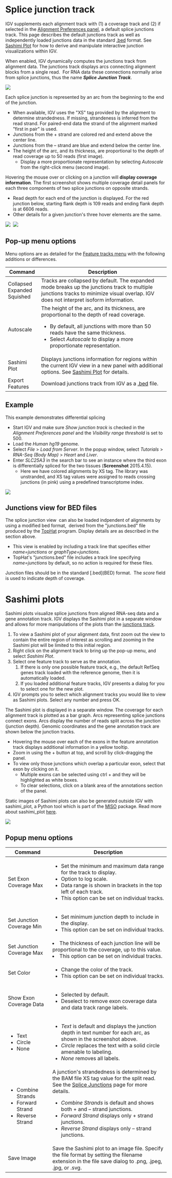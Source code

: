 # Splice junction track

IGV supplements each alignment track with (1) a coverage track and (2) if selected in the [Alignment Preferences panel](Preferences#Alignments), a default splice junctions track. This page describes the default junctions track as well as independently loaded junctions data in the standard [.bed](BED) format. See [Sashimi Plot](http://www.broadinstitute.org/software/igv/Sashimi) for how to derive and manipulate interactive junction visualizations within IGV.

When enabled, IGV dynamically computes the junctions track from alignment data. The junctions track displays arcs connecting alignment blocks from a single read.  For RNA data these connections normally arise from splice junctions, thus the name _**Splice Junction Track**_.

![](../../img/splice_junctions_1.png)

Each splice junction is represented by an arc from the beginning to the end of the junction.

*   When available, IGV uses the "XS" tag provided by the alignment to determine strandedness. If missing, strandeness is inferred from the read strand. For paired-end data the strand of the alignment marked "first in pair" is used.
*   Junctions from the + strand are colored red and extend above the center line.
*   Junctions from the – strand are blue and extend below the center line.
*   The height of the arc, and its thickness, are proportional to the depth of read coverage up to 50 reads (first image).
    *   Display a more proportionate representation by selecting _Autoscale_ from the right-click menu (second image).

Hovering the mouse over or clicking on a junction will **display coverage information**. The first screenshot shows multiple coverage detail panels for each three components of two splice junctions on opposite strands.

*   Read depth for each end of the junction is displayed. For the red junction below, starting flank depth is 109 reads and ending flank depth is at 6606 reads.
*   Other details for a given junction's three hover elements are the same.

![](../../img/junctionshover.png)  ![](../../img/junctionsautoscale4.png)

## Pop-up menu options 

Menu options are as detailed for the [Feature tracks menu](http://www.broadinstitute.org/software/igv/PopupMenus#FeatureTrack) with the following additions or differences.

| **Command** | **Description** |
| ------- | -------- |
| Collapsed <br/> Expanded </br> Squished | Tracks are collapsed by default. The expanded mode breaks up the junctions track to multiple junctions tracks to minimize visual overlap. IGV does not interpret isoform information. |
| Autoscale | The height of the arc, and its thickness, are proportional to the depth of read coverage. <ul><li>By default, all junctions with more than 50 reads have the same thickness.</li><li>Select _Autoscale_ to display a more proportionate representation.</li></ul> |
| Sashimi Plot | Displays junctions information for regions within the current IGV view in a new panel with additional options. See [Sashimi Plot](http://www.broadinstitute.org/software/igv/Sashimi) for details. |
| Export Features | Download junctions track from IGV as a [.bed](BED) file. |

## Example 

This example demonstrates differential splicing

*   Start IGV and make sure _Show junction track_ is checked in the _Alignment Preferences panel_ and the _Visibility range threshold_ is set to 500.
*   Load the _Human hg19_ genome.
*   Select _File_ > _Load from Server_. In the popup window, select _Tutorials_ > _RNA-Seq (Body Map)_ > _Heart_ and _Liver_.
*   Enter _SLC25A3_ in the search bar to see an instance where the third exon is differentially spliced for the two tissues (**Screenshot** 2015.4.15).
    *   Here we have colored alignments by XS tag. The library was unstranded, and XS tag values were assigned to reads crossing junctions (in pink) using a predefined transcriptome index.

![](../../img/SLC25A3_XS_colored_2015-04-15%2013.06.09.png)

## Junctions view for BED files

The splice junction view  can also be loaded indpendent of alignments by using a modified bed format,  derived from the "junctions.bed" file produced by the [TopHat](http://tophat.cbcb.umd.edu/) program. Display details are as described in the section above.

*   This view is enabled by including a track line that specifies either _name=junctions_ or _graphType=junctions_.
*   TopHat's "junctions.bed" file includes a track line specifying _name=junctions_ by default, so no action is required for these files.

Junction files should be in the standard [.bed](<?php echo base_path(); ?>BED) format.  The _score_ field is used to indicate depth of coverage.

# Sashimi plots

Sashimi plots visualize splice junctions from aligned RNA-seq data and a gene annotation track. IGV displays the Sashimi plot in a separate window and allows for more manipulations of the plots than the [junctions track](http://www.broadinstitute.org/software/igv/splice_junctions).

1.  To view a Sashimi plot of your alignment data, first zoom out the view to contain the entire region of interest as scrolling and zooming in the Sashimi plot will be limited to this initial region.
2.  Right click on the alignment track to bring up the pop-up menu, and select _Sashimi Plot_.
3.  Select one feature track to serve as the annotation.
    1.  If there is only one possible feature track, e.g., the default RefSeq genes track loaded with the reference genome, then it is automatically loaded.
    2.  If you loaded additional feature tracks, IGV presents a dialog for you to select one for the new plot.
4.  IGV prompts you to select which alignment tracks you would like to view as Sashimi plots. Select any number and press OK.

The Sashimi plot is displayed in a separate window. The coverage for each alignment track is plotted as a bar graph. Arcs representing splice junctions connect exons. Arcs display the number of reads split across the junction (junction depth). Genomic coordinates and the gene annotation track are shown below the junction tracks.

*   Hovering the mouse over each of the exons in the feature annotation track displays additional information in a yellow tooltip.
*   Zoom in using the + button at top, and scroll by click-dragging the panel.
*   To view only those junctions which overlap a particular exon, select that exon by clicking on it.
    *   Multiple exons can be selected using ctrl + <click> and they will be highlighted as white boxes.
    *   To clear selections, click on a blank area of the annotations section of the panel.

Static images of Sashimi plots can also be generated outside IGV with sashimi\_plot, a Python tool which is part of the [MISO](http://hollywood.mit.edu/burgelab/miso/) package. Read more about sashimi\_plot [here](http://miso.readthedocs.io/en/fastmiso/sashimi.html).

![](../../img/SL_Sashimi1.png)

## Popup menu options


| **Command**                                                                        | **Description**                                                                                                                                                                                                                                                                                                                                                                     |
|------------------------------------------------------------------------------------|-------------------------------------------------------------------------------------------------------------------------------------------------------------------------------------------------------------------------------------------------------------------------------------------------------------------------------------------------------------------------------------| 
| Set Exon Coverage Max                                                              | <ul><li>Set the minimum and maximum data range for the track to display. </li><li>Option to log scale. </li><li>Data range is shown in brackets in the top left of each track. </li><li>This option can be set on individual tracks.</li></ul>                                                                                                                                      |
| Set Junction Coverage Min                                                          | <ul><li>Set minimum junction depth to include in the display.</li><li>This option can be set on individual tracks.</li></ul>                                                                                                                                                                                                                                                        |
| Set Junction Coverage Max                                                          | <lu><li>The thickness of each junction line will be proportional to the coverage, up to this value.</li><li>This option can be set on individual tracks.                                                                                                                                                                                                                            |
| Set Color                                                                          | <ul><li>Change the color of the track.</li><li>This option can be set on individual tracks.</li></ul>                                                                                                                                                                                                                                                                               |
| Show Exon Coverage Data                                                            | <ul><li>Selected by default.</li><li>Deselect to remove exon coverage data and data track range labels.</li></ul>                                                                                                                                                                                                                                                                   |
| <ul><li>Text</li><li>Circle</li><li>None</li></ul>                                 | <ul><li>_Text_ is default and displays the junction depth in text number for each arc, as shown in the screenshot above.</li><li>_Circle_ replaces the text with a solid circle amenable to labeling.</li><li> _None_ removes all labels.</li></ul>                                                                                                                                 |
| <ul><li>Combine Strands </li><li> Forward Strand</li><li> Reverse Strand</li></ul> | A junction's strandedness is determined by the BAM file XS tag value for the split read. See the [Splice Junctions](../splice_junctions) page for more details. <ul><li> _Combine Strands_ is default and shows both + and – strand junctions. </li><li> _Forward Strand_ displays only + strand junctions. </li><li> _Reverse Strand_ displays only – strand junctions. </li></ul> |
| Save Image | Save the Sashimi plot to an image file. Specify the file format by setting the filename extension in the file save dialog to .png, .jpeg, .jpg, or .svg.                                                                                                                                                                                                                            |